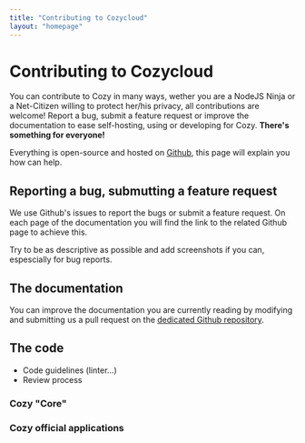 ```yaml
---
title: "Contributing to Cozycloud"
layout: "homepage"
---
```


# Contributing to Cozycloud

You can contribute to Cozy in many ways, wether you are a NodeJS Ninja or a Net-Citizen willing to protect her/his privacy, all contributions are welcome! Report a bug, submit a feature request or improve the documentation to ease self-hosting, using or developing for Cozy. **There's something for everyone!**

Everything is open-source and hosted on [Github](https://github.com/mycozycloud/), this page will explain you how can help.


## Reporting a bug, submutting a feature request
We use Github's issues to report the bugs or submit a feature request. On each page of the documentation you will find the link to the related Github page to achieve this.

Try to be as descriptive as possible and add screenshots if you can, espescially for bug reports.

## The documentation
You can improve the documentation you are currently reading by modifying and submitting us a pull request on the [dedicated Github repository](https://github.com/jsilvestre/cozy-docs/).

## The code

* Code guidelines (linter...)
* Review process

### Cozy "Core"

### Cozy official applications